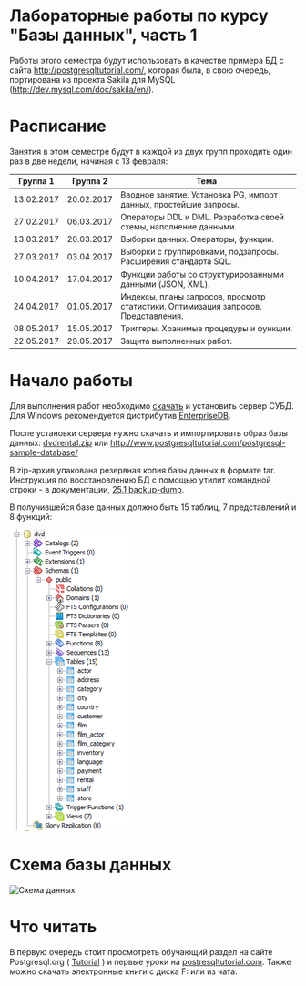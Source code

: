 Лабораторные работы по курсу "Базы данных", часть 1
================================

Работы этого семестра будут использовать в качестве примера БД с сайта http://postgresqltutorial.com/, которая была, в свою очередь, портирована из проекта Sakila для MySQL (http://dev.mysql.com/doc/sakila/en/).

# Расписание
Занятия в этом семестре будут в каждой из двух групп проходить один раз в две недели, начиная с 13 февраля:

Группа 1 |Группа 2 | Тема
---- | ---- | ----
13.02.2017 | 20.02.2017 | Вводное занятие. Установка PG, импорт данных, простейшие запросы. 
27.02.2017 | 06.03.2017 | Операторы DDL и DML. Разработка своей схемы, наполнение данными. 
13.03.2017 | 20.03.2017 | Выборки данных. Операторы, функции. 
27.03.2017 | 03.04.2017 | Выборки с группировками, подзапросы. Расширения стандарта SQL. 
10.04.2017 | 17.04.2017 | Функции работы со структурированными данными (JSON, XML). 
24.04.2017 | 01.05.2017 | Индексы, планы запросов, просмотр статистики. Оптимизация запросов. Представления. 
08.05.2017 | 15.05.2017 | Триггеры. Хранимые процедуры и функции. 
22.05.2017 | 29.05.2017 | Защита выполненных работ. 


# Начало работы
Для выполнения работ необходимо [скачать](https://www.postgresql.org/download/) и установить сервер СУБД. Для Windows рекомендуется дистрибутив [EnterpriseDB](https://www.enterprisedb.com/downloads/postgres-postgresql-downloads).

После установки сервера нужно скачать и импортировать образ базы данных:
[dvdrental.zip](files/dvdrental.zip) или http://www.postgresqltutorial.com/postgresql-sample-database/

В zip-архив упакована резервная копия базы данных в формате tar. Инструкция по восстановлению БД с помощью утилит командной строки - в документации, [25.1 backup-dump](https://www.postgresql.org/docs/10/static/backup-dump.html#BACKUP-DUMP-RESTORE).

В получившейся базе данных должно быть 15 таблиц, 7 представлений и 8 функций:

![Restored db](files/restored_db.png)


# Схема базы данных
![Схема данных](http://www.postgresqltutorial.com/wp-content/uploads/2013/05/PostgreSQL-Sample-Database.png)


# Что читать
В первую очередь стоит просмотреть обучающий раздел на сайте Postgresql.org ( [Tutorial](http://www.postgresql.org/docs/9.4/static/tutorial.html) ) и первые уроки на [postresqltutorial.com](http://www.postgresqltutorial.com). Также можно скачать электронные книги с диска F: или из чата.
